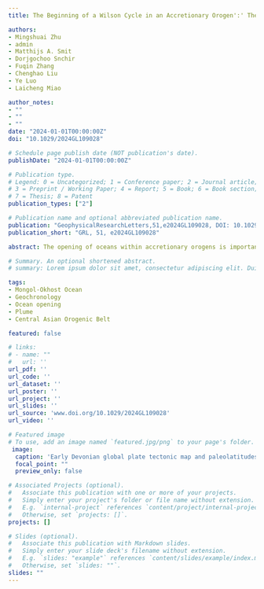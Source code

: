 ```yaml
---
title: The Beginning of a Wilson Cycle in an Accretionary Orogen':' The Mongol–Okhotsk Ocean Opened Assisted by a Devonian Mantle Plume

authors:
- Mingshuai Zhu
- admin
- Matthijs A. Smit
- Dorjgochoo Snchir
- Fuqin Zhang
- Chenghao Liu
- Ye Luo
- Laicheng Miao 

author_notes:
- ""
- ""
- ""
date: "2024-01-01T00:00:00Z"
doi: "10.1029/2024GL109028"

# Schedule page publish date (NOT publication's date).
publishDate: "2024-01-01T00:00:00Z"

# Publication type.
# Legend: 0 = Uncategorized; 1 = Conference paper; 2 = Journal article;
# 3 = Preprint / Working Paper; 4 = Report; 5 = Book; 6 = Book section;
# 7 = Thesis; 8 = Patent
publication_types: ["2"]

# Publication name and optional abbreviated publication name.
publication: "GeophysicalResearchLetters,51,e2024GL109028, DOI: 10.1029/2024GL109028"
publication_short: "GRL, 51, e2024GL109028"

abstract: The opening of oceans within accretionary orogens is important for understanding the Wilson cycle. The Mongol–Okhotsk Ocean (MOO) began opening within the early Paleozoic accretionary collage of the Central Asian Orogenic Belt (CAOB), representing a world-class example to constrain the geodynamic history of ocean opening in accretionary orogens, but the kinematics and mechanisms associated to this process are highly debated. We report on a newly-discovered bimodal volcanic suite and associated volcanic-sediments that comprise part of the Altay-Sayan Rift System, which indicate a widespread Early Devonian extensional event within the CAOB. This extension regime is attributed to a Devonian mantle plume, which is thought to have impinged upon and weakened the lithosphere of the Early Paleozoic collage, and drove the opening of the MOO. Opening of the MOO suggests continent breakup in accretionary orogens tends to focus along intervening weak orogenic lithosphere between the rigid microcontinents.

# Summary. An optional shortened abstract.
# summary: Lorem ipsum dolor sit amet, consectetur adipiscing elit. Duis posuere tellus ac convallis placerat. Proin tincidunt magna sed ex sollicitudin condimentum.

tags:
- Mongol-Okhost Ocean
- Geochronology
- Ocean opening
- Plume
- Central Asian Orogenic Belt

featured: false

# links:
# - name: ""
#   url: ''
url_pdf: ''
url_code: ''
url_dataset: ''
url_poster: ''
url_project: ''
url_slides: ''
url_source: 'www.doi.org/10.1029/2024GL109028'
url_video: ''

# Featured image
# To use, add an image named `featured.jpg/png` to your page's folder. 
 image:
  caption: 'Early Devonian global plate tectonic map and paleolatitudes of the Amur Block and Siberia Craton'
  focal_point: ""
  preview_only: false

# Associated Projects (optional).
#   Associate this publication with one or more of your projects.
#   Simply enter your project's folder or file name without extension.
#   E.g. `internal-project` references `content/project/internal-project/index.md`.
#   Otherwise, set `projects: []`.
projects: []

# Slides (optional).
#   Associate this publication with Markdown slides.
#   Simply enter your slide deck's filename without extension.
#   E.g. `slides: "example"` references `content/slides/example/index.md`.
#   Otherwise, set `slides: ""`.
slides: ""
---
```

